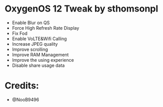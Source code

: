 # OxygenOS 12 Tweak by sthomsonpl
 
- Enable Blur on QS
- Force High Refresh Rate Display
- Fix Fod
- Enable VoLTE&Wifi Calling
- Increase JPEG quality
- Improve scrolling
- Improve RAM Management 
- Improve the using experience
- Disable share usage data

# Credits:

- @NooB9496

